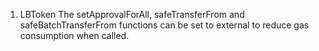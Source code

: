 1. LBToken
The setApprovalForAll, safeTransferFrom and safeBatchTransferFrom functions can be set to external to reduce gas consumption when called.


